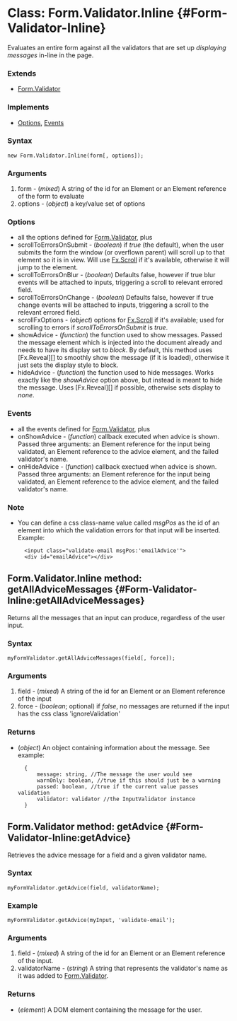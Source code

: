 Class: Form.Validator.Inline {#Form-Validator-Inline}
====================================

Evaluates an entire form against all the validators that are set up *displaying messages* in-line in the page.

### Extends

* [Form.Validator][]

### Implements

* [Options][], [Events][]

### Syntax

	new Form.Validator.Inline(form[, options]);

### Arguments

1. form - (*mixed*) A string of the id for an Element or an Element reference of the form to evaluate
2. options - (*object*) a key/value set of options

### Options

* all the options defined for [Form.Validator][], plus
* scrollToErrorsOnSubmit - (*boolean*) if *true* (the default), when the user submits the form the window (or overflown parent) will scroll up to that element so it is in view. Will use [Fx.Scroll][] if it's available, otherwise it will jump to the element.
* scrollToErrorsOnBlur - (*boolean*) Defaults false, however if true blur events will be attached to inputs, triggering a scroll to relevant errored field.
* scrollToErrorsOnChange - (*boolean*) Defaults false, however if true change events will be attached to inputs, triggering a scroll to the relevant errored field.
* scrollFxOptions - (*object*) options for [Fx.Scroll][] if it's available; used for scrolling to errors if *scrollToErrorsOnSubmit* is *true*.
* showAdvice - (*function*) the function used to show messages. Passed the message element which is injected into the document already and needs to have its display set to *block*. By default, this method uses [Fx.Reveal][] to smoothly show the message (if it is loaded), otherwise it just sets the display style to block.
* hideAdvice - (*function*) the function used to hide messages. Works exactly like the *showAdvice* option above, but instead is meant to hide the message. Uses [Fx.Reveal][] if possible, otherwise sets display to *none*.

### Events

* all the events defined for [Form.Validator][], plus
* onShowAdvice - (*function*) callback executed when advice is shown. Passed three arguments: an Element reference for the input being validated, an Element reference to the advice element, and the failed validator's name.
* onHideAdvice - (*function*) callback exectued when advice is shown. Passed three arguments: an Element reference for the input being validated, an Element reference to the advice element, and the failed validator's name.

### Note

* You can define a css class-name value called *msgPos* as the id of an element into which the validation errors for that input will be inserted. Example:

		<input class="validate-email msgPos:'emailAdvice'">
		<div id="emailAdvice"></div>

Form.Validator.Inline method: getAllAdviceMessages {#Form-Validator-Inline:getAllAdviceMessages}
----------------------------------------------------------------------

Returns all the messages that an input can produce, regardless of the user input.

### Syntax

	myFormValidator.getAllAdviceMessages(field[, force]);

### Arguments

1. field - (*mixed*) A string of the id for an Element or an Element reference of the input
2. force - (*boolean*; optional) if *false*, no messages are returned if the input has the css class 'ignoreValidation'

### Returns

* (*object*) An object containing information about the message. See example:

		{
			message: string, //The message the user would see
			warnOnly: boolean, //true if this should just be a warning
			passed: boolean, //true if the current value passes validation
			validator: validator //the InputValidator instance
		}

Form.Validator method: getAdvice {#Form-Validator-Inline:getAdvice}
----------------------------------------------------------------------

Retrieves the advice message for a field and a given validator name.

### Syntax

	myFormValidator.getAdvice(field, validatorName);

### Example

	myFormValidator.getAdvice(myInput, 'validate-email');

### Arguments

1. field - (*mixed*) A string of the id for an Element or an Element reference of the input.
2. validatorName - (*string*) A string that represents the validator's name as it was added to [Form.Validator][].

### Returns

* (*element*) A DOM element containing the message for the user.

[Form.Validator]: http://mootools.net/docs/more/Forms/Form.Validator
[Options]: http://mootools.net/docs/core/Class/Class.Extras#Options
[Events]: http://mootools.net/docs/core/Class/Class.Extras#Events
[Fx.Scroll]: http://mootools.net/docs/more/Fx/Fx.Scroll
